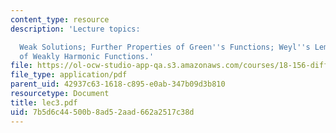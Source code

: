 ```yaml
---
content_type: resource
description: 'Lecture topics:

  Weak Solutions; Further Properties of Green''s Functions; Weyl''s Lemma: Regularity
  of Weakly Harmonic Functions.'
file: https://ol-ocw-studio-app-qa.s3.amazonaws.com/courses/18-156-differential-analysis-spring-2004/7b5d6c44500b8ad52aad662a2517c38d_lec3.pdf
file_type: application/pdf
parent_uid: 42937c63-1618-c895-e0ab-347b09d3b810
resourcetype: Document
title: lec3.pdf
uid: 7b5d6c44-500b-8ad5-2aad-662a2517c38d
---
```

